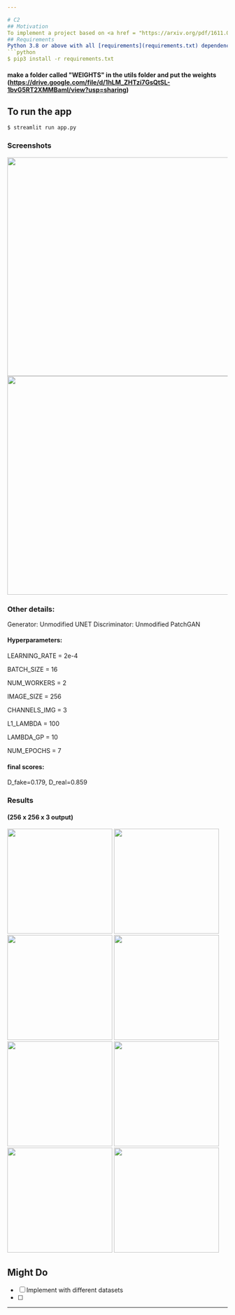 ```yaml
---

# C2
## Motivation
To implement a project based on <a href = "https://arxiv.org/pdf/1611.07004.pdf"> Image-to-Image Translation with Conditional Adversarial Networks </a>, by Phillip Isola, Jun-Yan Zhu, Tinghui Zhou, Alexei A. Efros.
## Requirements
Python 3.8 or above with all [requirements](requirements.txt) dependencies installed. To install run:
```python
$ pip3 install -r requirements.txt
```
#### make a folder called "WEIGHTS" in the utils folder and put the weights (https://drive.google.com/file/d/1hLM_ZHTzi7GsQtSL-1bvG5RT2XMMBamI/view?usp=sharing)
  
## To run the app
```python
$ streamlit run app.py
```

### Screenshots
<img src="https://user-images.githubusercontent.com/52780573/123106829-9bbc0a80-d456-11eb-90d4-09d44a0e2ec1.png" data-canonical-src="" width="900" height="500" />
<img src="https://user-images.githubusercontent.com/52780573/123106952-b8584280-d456-11eb-973d-82c234a64501.png" data-canonical-src="" width="900" height="500" />

### Other details:

Generator: Unmodified UNET
Discriminator: Unmodified PatchGAN

#### Hyperparameters:

LEARNING_RATE = 2e-4

BATCH_SIZE = 16

NUM_WORKERS = 2

IMAGE_SIZE = 256

CHANNELS_IMG = 3

L1_LAMBDA = 100

LAMBDA_GP = 10

NUM_EPOCHS = 7


#### final scores: 

D_fake=0.179, D_real=0.859

### Results
#### (256 x 256 x 3 output)



<div>
    <img src="https://user-images.githubusercontent.com/52780573/123104728-d3c24e00-d454-11eb-8a57-f102a9a682eb.jpg" width="240" height="240"/>
    <img src="https://user-images.githubusercontent.com/52780573/123104738-d6bd3e80-d454-11eb-874b-ba9fb3f7bf70.png" width="240" height="240"/>
    <img src="https://user-images.githubusercontent.com/52780573/123105066-1be17080-d455-11eb-8ff7-17ed40e0f47e.jpg" width="240" height="240"/>
    <img src="https://user-images.githubusercontent.com/52780573/123105069-1d129d80-d455-11eb-8392-4f1ca855c68a.png" width="240" height="240"/>
    <img src="https://user-images.githubusercontent.com/52780573/123105667-99a57c00-d455-11eb-996a-cd273450ecb1.jpg" width="240" height="240"/>
    <img src="https://user-images.githubusercontent.com/52780573/123105672-9ad6a900-d455-11eb-9386-3dfb9d33ec0a.png" width="240" height="240"/>
    <img src="https://user-images.githubusercontent.com/52780573/123105799-b6da4a80-d455-11eb-9088-9e31873badb2.jpg" width="240" height="240"/>
    <img src="https://user-images.githubusercontent.com/52780573/123105804-b80b7780-d455-11eb-80bf-1e5bc28c41d9.png" width="240" height="240"/>
   
</div>






## Might Do
- [ ] Implement with different datasets
- [ ] 



---
```

